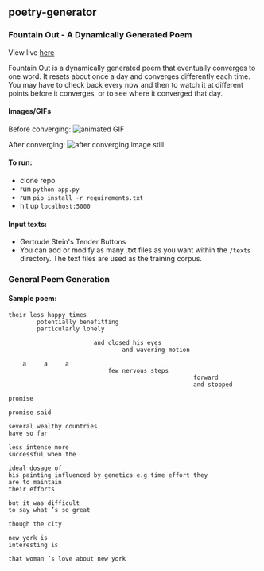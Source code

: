 ## poetry-generator

### Fountain Out - A Dynamically Generated Poem
View live [here](http://fountain-out.herokuapp.com)

Fountain Out is a dynamically generated poem that eventually converges to one word. It resets about once a day and converges differently each time. You may have to check back every now and then to watch it at different points before it converges, or to see where it converged that day.


#### Images/GIFs
Before converging:
![animated GIF](http://i.imgur.com/dn1mLXe.gif)

After converging:
![after converging image still](http://i.imgur.com/UpgoOHw.png)

#### To run:
- clone repo
- run `python app.py`
- run `pip install -r requirements.txt`
- hit up `localhost:5000`

#### Input texts:
- Gertrude Stein's Tender Buttons
- You can add or modify as many .txt files as you want within the `/texts` directory. The text files are used as the training corpus.


### General Poem Generation
#### Sample poem:

```
their less happy times 
        potentially benefitting
        particularly lonely 

                        and closed his eyes
                                and wavering motion

    a     a     a
                            few nervous steps
                                                    forward
                                                    and stopped

promise

promise said

several wealthy countries
have so far 

less intense more
successful when the

ideal dosage of
his painting influenced by genetics e.g time effort they
are to maintain
their efforts 

but it was difficult
to say what ’s so great

though the city

new york is
interesting is 

that woman ’s love about new york
```

